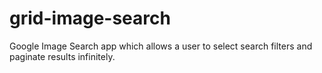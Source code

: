 # grid-image-search
Google Image Search app which allows a user to select search filters and paginate results infinitely.
